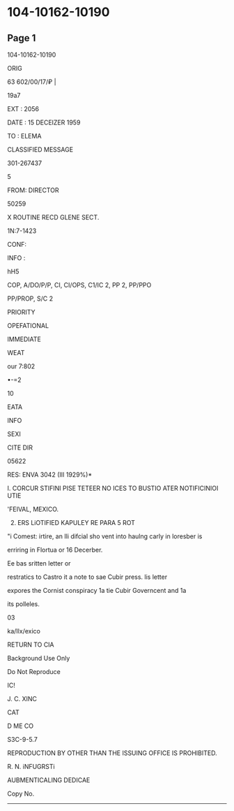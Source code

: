 # 104-10162-10190

## Page 1

104-10162-10190

ORIG

63 602/00/17/₽ |

19a7

EXT : 2056

DATE : 15 DECEIZER 1959

TO : ELEMA

CLASSIFIED MESSAGE

301-267437

5

FROM: DIRECTOR

50259

X ROUTINE RECD GLENE SECT.

1N:7-1423

CONF:

INFO :

hH5

COP, A/DO/P/P, CI, CI/OPS, C1/IC 2, PP 2, PP/PPO

PP/PROP, S/C 2

PRIORITY

OPEFATIONAL

IMMEDIATE

WEAT

our 7:802

•-=2

10

EATA

INFO

SEXI

CITE DIR

05622

RES: ENVA 3042 (III 1929%)*

I. CORCUR STIFINI PISE TETEER NO ICES TO BUSTIO ATER NOTIFICINIOI UTIE

'FEIVAL, MEXICO.

2. ERS LiOTIFIED KAPULEY RE PARA 5 ROT

"i Comest: irtire, an Ili difcial sho vent into haulng carly in loresber is

erriring in Flortua or 16 Decerber.

Ee bas sritten letter or

restratics to Castro it a note to sae Cubir press. lis letter

expores the Cornist conspiracy 1a tie Cubir Governcent and 1a

its polleles.

03

ka/Ilx/exico

RETURN TO CIA

Background Use Only

Do Not Reproduce

IC!

J. C. XINC

CAT

D ME CO

S3C-9-5.7

REPRODUCTION BY OTHER THAN THE ISSUING OFFICE IS PROHIBITED.

R. N. iNFUGRSTi

AUBMENTICALING DEDICAE

Copy No.

---

